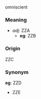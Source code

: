 omniscient
### Meaning
+ _adj_: ZZA
    + __eg__: ZZB

### Origin

ZZC

### Synonym

__eg__: ZZD

+ ZZE


